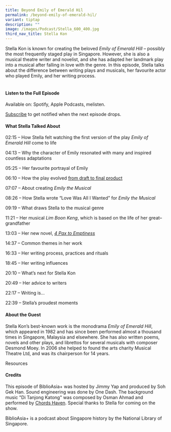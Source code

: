 ```yaml
---
title: Beyond Emily of Emerald Hil
permalink: /beyond-emily-of-emerald-hil/
variant: tiptap
description: ""
image: /images/Podcast/Stella_600_400.jpg
third_nav_title: Stella Kon
---
```

<p>Stella Kon is known for creating the beloved&nbsp;<em>Emily of Emerald Hill</em>&nbsp;–&nbsp;possibly
the most frequently staged play in Singapore. However, she is also a musical
theatre writer and novelist, and she has adapted her landmark play into
a musical after falling in love with the genre. In this episode, Stella
talks about the difference between writing plays and musicals, her favourite&nbsp;actor
who played Emily, and her writing process.</p>
<h4><br><strong>Listen to the Full Episode</strong></h4>
<p>Available on: Spotify, Apple Podcasts, melisten.</p>
<p><a href="https://open.spotify.com/show/66PYiIthr1KqQhJ82XH4DN" rel="noopener noreferrer nofollow" target="_blank"><u>Subscribe</u></a> to
get notified when the next episode drops.</p>
<p></p>
<h4><strong>What Stella Talked About</strong></h4>
<p>02:15 – How Stella felt watching the first version of the play&nbsp;<em>Emily of Emerald Hill</em>&nbsp;come
to life</p>
<p>04:13 – Why the character of Emily resonated with many and inspired countless
adaptations</p>
<p>05:25 – Her favourite portrayal of Emily</p>
<p>06:10 – How the play evolved <a href="https://biblioasia.nlb.gov.sg/vol-20/issue-2/jul-sep-2024/emily-of-emerald-hill-stella-kon/" rel="noopener noreferrer" target="_blank"><u>from draft to final product</u></a>&nbsp;</p>
<p>07:07 – About creating&nbsp;<em>Emily the Musical</em>
</p>
<p>08:26 – How Stella wrote “Love Was All I Wanted” for&nbsp;<em>Emily the Musical</em>
</p>
<p>09:19 – What draws Stella to the musical genre</p>
<p>11:21 – Her musical&nbsp;<em>Lim Boon Keng</em>, which is based on the
life of her great–grandfather&nbsp;</p>
<p>13:03 – Her new novel,&nbsp;<em><a href="https://eservice.nlb.gov.sg/redir/itemdetails?bid=206064640" rel="noopener noreferrer" target="_blank"><u>4 Pax to Emptiness</u></a></em>
</p>
<p>14:37 – Common themes in her work</p>
<p>16:33 – Her writing process, practices and rituals</p>
<p>18:45 – Her writing influences</p>
<p>20:10 – What’s next for Stella Kon</p>
<p>20:49 – Her advice to writers</p>
<p>22:17 – Writing is…</p>
<p>22:39 – Stella’s proudest moments</p>
<p></p>
<h4><strong>About the Guest</strong></h4>
<p>Stella Kon’s best-known work is the monodrama <em>Emily of Emerald Hill</em>,
which appeared in 1982 and has since been performed almost a thousand times
in Singapore, Malaysia and elsewhere. She has also written poems, novels
and other plays, and librettos for several musicals with composer Desmond
Moey. In 2006 she helped to found the arts charity Musical Theatre Ltd,
and was its chairperson for 14 years.</p>
<p></p>
<p>Resources</p>
<p></p>
<h4><strong>Credits</strong></h4>
<p>This episode of BiblioAsia+ was hosted by Jimmy Yap and produced by Soh
Gek Han. Sound engineering was done by One Dash. The background music "Di
Tanjong Katong" was composed by Osman Ahmad and performed by&nbsp;<a href="https://www.youtube.com/watch?v=uA2v7ka5TAI" rel="noopener noreferrer nofollow" target="_blank"><u>Chords Haven</u></a>.
Special thanks to Stella for coming on the show.</p>
<p>BiblioAsia+ is a podcast about Singapore history by the National Library
of Singapore.
<br>
<br>
</p>